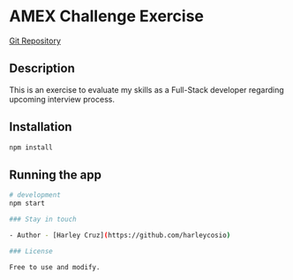 
# AMEX Challenge Exercise

[Git Repository](https://github.com/harleycosio/amex-challenge-harley)

## Description

This is an exercise to evaluate my skills as a Full-Stack developer regarding upcoming interview process.

## Installation

```bash
npm install
```

## Running the app

```bash
# development
npm start

### Stay in touch

- Author - [Harley Cruz](https://github.com/harleycosio)

### License

Free to use and modify. 
